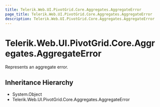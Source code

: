 ```yaml
---
title: Telerik.Web.UI.PivotGrid.Core.Aggregates.AggregateError
page_title: Telerik.Web.UI.PivotGrid.Core.Aggregates.AggregateError
description: Telerik.Web.UI.PivotGrid.Core.Aggregates.AggregateError
---
```


# Telerik.Web.UI.PivotGrid.Core.Aggregates.AggregateError

Represents an aggregate error.

## Inheritance Hierarchy

* System.Object
* Telerik.Web.UI.PivotGrid.Core.Aggregates.AggregateError


